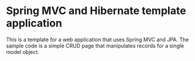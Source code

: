 # Spring MVC and Hibernate template application 

This is a template for a web application that uses Spring MVC and JPA. The sample code is a simple CRUD page that manipulates records for a single model object.
